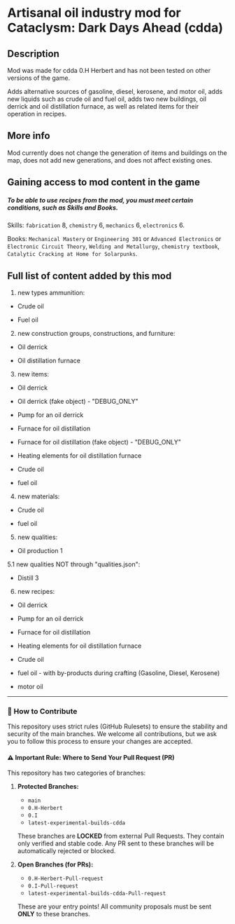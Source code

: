 # Artisanal oil industry mod for Cataclysm: Dark Days Ahead (cdda) 


## Description
Mod was made for cdda 0.H Herbert and has not been tested on other versions of the game.

Adds alternative sources of gasoline, diesel, kerosene, and motor oil, adds new liquids such as crude oil and fuel oil, adds two new buildings, oil derrick and oil distillation furnace, as well as related items for their operation in recipes.

## More info
Mod currently does not change the generation of items and buildings on the map, does not add new generations, and does not affect existing ones. 

## Gaining access to mod content in the game
##### To be able to use recipes from the mod, you must meet certain conditions, such as Skills and Books.

Skills: `fabrication` 8, `chemistry` 6, `mechanics` 6, `electronics` 6.

Books: `Mechanical Mastery` or `Engineering 301` or `Advanced Electronics` or `Electronic Circuit Theory`, `Welding and Metallurgy`, `chemistry textbook`, `Catalytic Cracking at Home for Solarpunks`.

## Full list of content added by this mod
1. new types ammunition:

* Crude oil

* Fuel oil

2. new construction groups, constructions, and furniture:

* Oil derrick

* Oil distillation furnace

3. new items:

* Oil derrick

* Oil derrick (fake object) - "DEBUG_ONLY"

* Pump for an oil derrick

* Furnace for oil distillation

* Furnace for oil distillation (fake object) - "DEBUG_ONLY"

* Heating elements for oil distillation furnace

* Crude oil

* fuel oil

4. new materials:

* Crude oil

* fuel oil

5. new qualities:

* Oil production 1

 5.1 new qualities NOT through "qualities.json":

* Distill 3

6. new recipes:

* Oil derrick

* Pump for an oil derrick

* Furnace for oil distillation

* Heating elements for oil distillation furnace

* Crude oil

* fuel oil  -  with by-products during crafting (Gasoline, Diesel, Kerosene)

* motor oil

---

### 🤝 How to Contribute

This repository uses strict rules (GitHub Rulesets) to ensure the stability and security of the main branches. We welcome all contributions, but we ask you to follow this process to ensure your changes are accepted.

#### ⚠️ Important Rule: Where to Send Your Pull Request (PR)

This repository has two categories of branches:

1.  **Protected Branches:**
    * `main`
    * `0.H-Herbert`
    * `0.I`
    * `latest-experimental-builds-cdda`

    These branches are **LOCKED** from external Pull Requests. They contain only verified and stable code. Any PR sent to these branches will be automatically rejected or blocked.

2.  **Open Branches (for PRs):**
    * `0.H-Herbert-Pull-request`
    * `0.I-Pull-request`
    * `latest-experimental-builds-cdda-Pull-request`

    These are your entry points! All community proposals must be sent **ONLY** to these branches.
